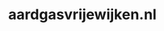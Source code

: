 ---
layout: post
title:  "aardgasvrijewijken.nl"
internal_url:  "/data/aardgasvrijewijken.nl.html"
categories: dutchgov
---